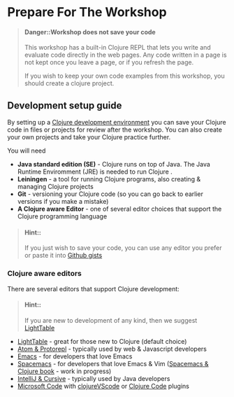 # Prepare For The Workshop

> #### Danger::Workshop does not save your code
> This workshop has a built-in Clojure REPL that lets you write and evaluate code directly in the web pages.  Any code written in a page is not kept once you leave a page, or if you refresh the page.
>
> If you wish to keep your own code examples from this workshop, you should create a clojure project.

## Development setup guide

By setting up a [Clojure development environment](https://github.com/ClojureBridgeLondon/curriculum/blob/gh-pages/outline/setup.md) you can save your Clojure code in files or projects for review after the workshop.  You can also create your own projects and take your Clojure practice further.

You will need

* **Java standard edition (SE)** - Clojure runs on top of Java.  The Java Runtime Enviromment (JRE) is needed to run Clojure .
* **Leiningen** - a tool for running Clojure programs, also creating & managing Clojure projects
* **Git** - versioning your Clojure code (so you can go back to earlier versions if you make a mistake)
* **A Clojure aware Editor** - one of several editor choices that support the Clojure programming language

> #### Hint::
> If you just wish to save your code, you can use any editor you prefer or paste it into [Github gists](https://gist.github.com/)


### Clojure aware editors

There are several editors that support Clojure development:

> #### Hint::
> If you are new to development of any kind, then we suggest [LightTable](https://github.com/ClojureBridgeLondon/curriculum/blob/gh-pages/outline/setup.md)


* [LightTable](https://github.com/ClojureBridgeLondon/curriculum/blob/gh-pages/outline/setup.md) - great for those new to Clojure (default choice)
* [Atom & Protorepl](https://atom.io/packages/proto-repl#installation) - typically used by web & Javascript developers
* [Emacs](https://cider.readthedocs.io/) - for developers that love Emacs
* [Spacemacs](http://spacemacs.org/) - for developers that love Emacs & Vim ([Spacemacs & Clojure book](https://practicalli.github.io/spacemacs/install-spacemacs/) - work in progress)
* [IntelliJ & Cursive](https://cursive-ide.com/userguide/) - typically used by Java developers
* [Microsoft Code](https://code.visualstudio.com/) with [clojureVScode](https://marketplace.visualstudio.com/items?itemName=avli.clojure) or [Clojure Code](https://marketplace.visualstudio.com/items?itemName=jamesnorton.continuum) plugins

